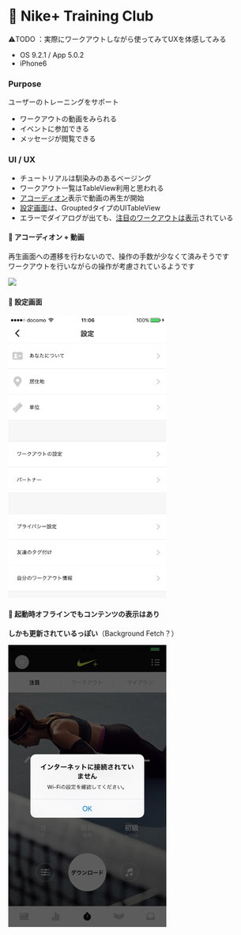 # 👟 Nike+ Training Club

⚠️TODO ：実際にワークアウトしながら使ってみてUXを体感してみる

* OS 9.2.1 / App 5.0.2
* iPhone6

### Purpose
ユーザーのトレーニングをサポート
* ワークアウトの動画をみられる
* イベントに参加できる
* メッセージが閲覧できる

### UI / UX  
* チュートリアルは馴染みのあるベージング
* ワークアウト一覧はTableView利用と思われる
* [アコーディオン](#ntc_accordion)表示で動画の再生が開始
* [設定画面](#ntc_setting)は、GrouptedタイプのUITableView
* エラーでダイアログが出ても、[注目のワークアウトは表示](#ntc_error)されている

#### :triangular_flag_on_post: <a name="ntc_accordion">アコーディオン + 動画</a>
再生画面への遷移を行わないので、操作の手数が少なくて済みそうです   
ワークアウトを行いながらの操作が考慮されているようです

<img src="https://github.com/mafmoff/100Apps/blob/master/Resources/Images/ntc_accordion.gif" width="320px">

#### :triangular_flag_on_post: <a name="ntc_setting">設定画面</a>

<img src="https://github.com/mafmoff/100Apps/blob/master/Resources/Images/ntc_setting.jpg" width="320px">


#### :triangular_flag_on_post: <a name="ntc_error">起動時オフラインでもコンテンツの表示はあり</a>
**しかも更新されているっぽい**（Background Fetch？）

<img src="https://github.com/mafmoff/100Apps/blob/master/Resources/Images/ntc_error.jpg" width="320px">
